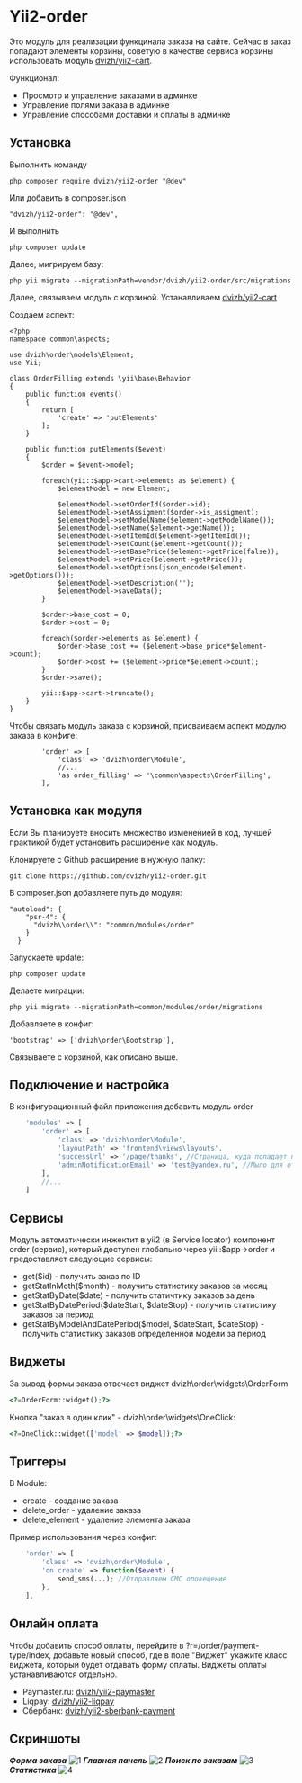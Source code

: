 Yii2-order
==========
Это модуль для реализации функцинала заказа на сайте. Сейчас в заказ попадают элементы корзины, советую в качестве сервиса корзины использовать модуль [dvizh/yii2-cart](https://github.com/dvizh/yii2-cart).

Функционал:

* Просмотр и управление заказами в админке
* Управление полями заказа в админке
* Управление способами доставки и оплаты в админке

Установка
---------------------------------
Выполнить команду

```
php composer require dvizh/yii2-order "@dev"
```

Или добавить в composer.json

```
"dvizh/yii2-order": "@dev",
```

И выполнить

```
php composer update
```

Далее, мигрируем базу:

```
php yii migrate --migrationPath=vendor/dvizh/yii2-order/src/migrations
```

Далее, связываем модуль с корзиной. Устанавливаем [dvizh/yii2-cart](https://github.com/dvizh/yii2-cart)

Создаем аспект:

```
<?php
namespace common\aspects;

use dvizh\order\models\Element;
use Yii;

class OrderFilling extends \yii\base\Behavior
{
    public function events()
    {
        return [
            'create' => 'putElements'
        ];
    }

    public function putElements($event)
    {
        $order = $event->model;

        foreach(yii::$app->cart->elements as $element) {
            $elementModel = new Element;

            $elementModel->setOrderId($order->id);
            $elementModel->setAssigment($order->is_assigment);
            $elementModel->setModelName($element->getModelName());
            $elementModel->setName($element->getName());
            $elementModel->setItemId($element->getItemId());
            $elementModel->setCount($element->getCount());
            $elementModel->setBasePrice($element->getPrice(false));
            $elementModel->setPrice($element->getPrice());
            $elementModel->setOptions(json_encode($element->getOptions()));
            $elementModel->setDescription('');
            $elementModel->saveData();
        }

        $order->base_cost = 0;
        $order->cost = 0;

        foreach($order->elements as $element) {
            $order->base_cost += ($element->base_price*$element->count);
            $order->cost += ($element->price*$element->count);
        }
        $order->save();

        yii::$app->cart->truncate();
    }
}
```

Чтобы связать модуль заказа с корзиной, присваиваем аспект модулю заказа в конфиге:
```
        'order' => [
            'class' => 'dvizh\order\Module',
            //...
            'as order_filling' => '\common\aspects\OrderFilling',
        ],
```

Установка как модуля
---------------------------------
Если Вы планируете вносить множество измененией в код, лучшей практикой будет установить расширение как модуль.

Клонируете с Github расширение в нужную папку:
```
git clone https://github.com/dvizh/yii2-order.git
```

В composer.json добавляете путь до модуля:
```
"autoload": {
    "psr-4": {
      "dvizh\\order\\": "common/modules/order"
    }
  }
```
Запускаете update:
```
php composer update
```

Делаете миграции:
```
php yii migrate --migrationPath=common/modules/order/migrations
```

Добавляете в конфиг:
```
'bootstrap' => ['dvizh\order\Bootstrap'],
```
Связываете с корзиной, как описано выше.

Подключение и настройка
---------------------------------
В конфигурационный файл приложения добавить модуль order

```php
    'modules' => [
        'order' => [
            'class' => 'dvizh\order\Module',
            'layoutPath' => 'frontend\views\layouts',
            'successUrl' => '/page/thanks', //Страница, куда попадает пользователь после успешного заказа
            'adminNotificationEmail' => 'test@yandex.ru', //Мыло для отправки заказов
        ],
        //...
    ]
```


Сервисы
---------------------------------

Модуль автоматически инжектит в yii2 (в Service locator) компонент order (сервис), который доступен глобально через yii::$app->order и предоставляет следующие сервисы:

* get($id) - получить заказ по ID
* getStatInMoth($month) - получить статистику заказов за месяц
* getStatByDate($date) - получить статичтику заказов за день
* getStatByDatePeriod($dateStart, $dateStop) - получить статистику заказов за период
* getStatByModelAndDatePeriod($model, $dateStart, $dateStop) - получить статистику заказов определенной модели за период

Виджеты
---------------------------------
За вывод формы заказа отвечает виджет dvizh\order\widgets\OrderForm

```php
<?=OrderForm::widget();?>
```

Кнопка "заказ в один клик" - dvizh\order\widgets\OneClick:

```php
<?=OneClick::widget(['model' => $model]);?>
```

Триггеры
---------------------------------

В Module:

 * create - создание заказа
 * delete_order - удаление заказа
 * delete_element - удаление элемента заказа

Пример использования через конфиг:

```php
    'order' => [
        'class' => 'dvizh\order\Module',
        'on create' => function($event) {
            send_sms(...); //Отправляем СМС оповещение
        },
    ],
```

Онлайн оплата
---------------------------------
Чтобы добавить способ оплаты, перейдите в ?r=/order/payment-type/index, добавьте новый способ, где в поле "Виджет" укажите класс виджета, который будет отдавать форму оплаты. Виджеты оплаты устанавливаются отдельно.

* Paymaster.ru: [dvizh/yii2-paymaster](https://github.com/dvizh/yii2-paymaster)
* Liqpay: [dvizh/yii2-liqpay](https://github.com/dvizh/yii2-liqpay)
* Сбербанк: [dvizh/yii2-sberbank-payment](https://github.com/dvizh/yii2-sberbank-payment)

Скриншоты
---------------------------------
_**Форма заказа**_
![1](https://cloud.githubusercontent.com/assets/27691515/25094364/7dbb15a6-239f-11e7-992d-1325560546f3.png)
_**Главная панель**_
![2](https://cloud.githubusercontent.com/assets/27691515/25094385/91f5be9a-239f-11e7-8803-1c0f491f2f13.png)
_**Поиск по заказам**_
![3](https://cloud.githubusercontent.com/assets/27691515/25094387/91f8d224-239f-11e7-8ec4-88c93598121e.png)
_**Статистика**_
![4](https://cloud.githubusercontent.com/assets/27691515/25094384/91f52e44-239f-11e7-803b-f3454a74eed1.png)
